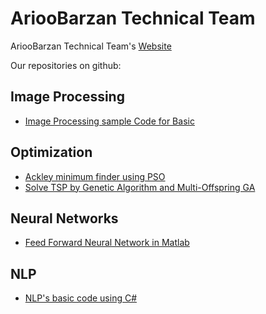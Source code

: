 <h1>AriooBarzan Technical Team</h1>

AriooBarzan Technical Team's <a href="https://arioo.ir">Website</a>

Our repositories on github:

<h2>Image Processing</h2>
<ul>
  <li><a href="https://github.com/arioobarzan/Matlab_Image_Processing">Image Processing sample Code for Basic</a></li>
</ul>

<h2>Optimization</h2>
<ul>
  <li><a href="https://github.com/arioobarzan/Find-the-global-minimum-of-ackley-function-using-pso">Ackley minimum finder using PSO</a></li>
  <li><a href="https://github.com/arioobarzan/TSP-by-GA-and-MOGA">Solve TSP by Genetic Algorithm and Multi-Offspring GA</a></li>
</ul>

<h2>Neural Networks</h2>
<ul>
  <li><a href="https://github.com/arioobarzan/Simple-Neural-network">Feed Forward Neural Network in Matlab</a></li>
</ul>

<h2>NLP</h2>
<ul>
  <li><a href="https://github.com/arioobarzan/Text-Tools">NLP's basic code using C#</a></li>
</ul>


